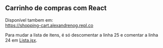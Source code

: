 ## Carrinho de compras com React
Disponível tambem em: </br>
https://shopping-cart.alexandrenog.repl.co

Para mudar a lista de itens, é só descomentar a linha 25 e comentar a linha 24 em [Lista.jsx](https://github.com/alexandrenog/Shopping-cart/blob/master/src/Lista.jsx).